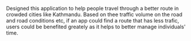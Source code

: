 Designed this application to help people travel through a better route in crowded cities like Kathmandu.
Based on thee traffic volume on the road and road conditions etc, if an app could find a route that has less trafic, users could be benefited greately as it helps to better manage individuals' time.
